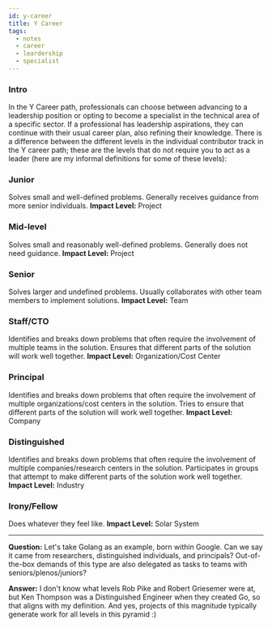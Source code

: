 ```yaml
---
id: y-career
title: Y Career
tags:
  - notes
  - career
  - leardership
  - specialist
---
```

### Intro

In the Y Career path, professionals can choose between advancing to a leadership position or opting to become a specialist in the technical area of a specific sector. If a professional has leadership aspirations, they can continue with their usual career plan, also refining their knowledge. There is a difference between the different levels in the individual contributor track in the Y career path; these are the levels that do not require you to act as a leader (here are my informal definitions for some of these levels):

### Junior

Solves small and well-defined problems. Generally receives guidance from more senior individuals. **Impact Level:** Project

### Mid-level

Solves small and reasonably well-defined problems. Generally does not need guidance. **Impact Level:** Project

### Senior

Solves larger and undefined problems. Usually collaborates with other team members to implement solutions. **Impact Level:** Team

### Staff/CTO

Identifies and breaks down problems that often require the involvement of multiple teams in the solution. Ensures that different parts of the solution will work well together. **Impact Level:** Organization/Cost Center

### Principal

Identifies and breaks down problems that often require the involvement of multiple organizations/cost centers in the solution. Tries to ensure that different parts of the solution will work well together. **Impact Level:** Company

### Distinguished

Identifies and breaks down problems that often require the involvement of multiple companies/research centers in the solution. Participates in groups that attempt to make different parts of the solution work well together. **Impact Level:** Industry

### Irony/Fellow

Does whatever they feel like. **Impact Level:** Solar System

---

**Question:** Let's take Golang as an example, born within Google. Can we say it came from researchers, distinguished individuals, and principals? Out-of-the-box demands of this type are also delegated as tasks to teams with seniors/plenos/juniors?

**Answer:** I don't know what levels Rob Pike and Robert Griesemer were at, but Ken Thompson was a Distinguished Engineer when they created Go, so that aligns with my definition. And yes, projects of this magnitude typically generate work for all levels in this pyramid :)